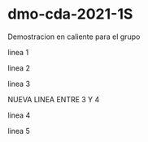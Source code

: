 # dmo-cda-2021-1S
Demostracion en caliente para el grupo

linea 1

linea 2

linea 3

NUEVA LINEA ENTRE 3 Y 4

linea 4

linea 5
